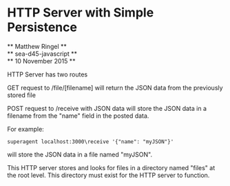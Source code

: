 # HTTP Server with Simple Persistence
** Matthew Ringel **  
** sea-d45-javascript **  
** 10 November 2015 **

HTTP Server has two routes

GET request to /file/[filename] will return the JSON data from the previously stored file

POST request to /receive with JSON data will store the JSON data in a filename from the "name" field in the posted data.  

For example:

```superagent localhost:3000\receive '{"name": "myJSON"}'```

will store the JSON data in a file named "myJSON".

This HTTP server stores and looks for files in a directory named "files" at the root level.  This directory must exist for the HTTP server to function.
